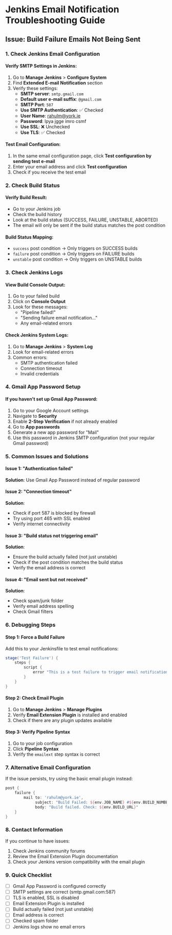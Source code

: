 # Jenkins Email Notification Troubleshooting Guide

## Issue: Build Failure Emails Not Being Sent

### 1. Check Jenkins Email Configuration

#### Verify SMTP Settings in Jenkins:
1. Go to **Manage Jenkins** > **Configure System**
2. Find **Extended E-mail Notification** section
3. Verify these settings:
   - **SMTP server**: `smtp.gmail.com`
   - **Default user e-mail suffix**: `@gmail.com`
   - **SMTP Port**: `587`
   - **Use SMTP Authentication**: ✅ Checked
   - **User Name**: rahulm@york.ie
   - **Password**: lpya jgge imro csmf
   - **Use SSL**: ❌ Unchecked
   - **Use TLS**: ✅ Checked

#### Test Email Configuration:
1. In the same email configuration page, click **Test configuration by sending test e-mail**
2. Enter your email address and click **Test configuration**
3. Check if you receive the test email

### 2. Check Build Status

#### Verify Build Result:
- Go to your Jenkins job
- Check the build history
- Look at the build status (SUCCESS, FAILURE, UNSTABLE, ABORTED)
- The email will only be sent if the build status matches the post condition

#### Build Status Mapping:
- `success` post condition → Only triggers on SUCCESS builds
- `failure` post condition → Only triggers on FAILURE builds  
- `unstable` post condition → Only triggers on UNSTABLE builds

### 3. Check Jenkins Logs

#### View Build Console Output:
1. Go to your failed build
2. Click on **Console Output**
3. Look for these messages:
   - "Pipeline failed!"
   - "Sending failure email notification..."
   - Any email-related errors

#### Check Jenkins System Logs:
1. Go to **Manage Jenkins** > **System Log**
2. Look for email-related errors
3. Common errors:
   - SMTP authentication failed
   - Connection timeout
   - Invalid credentials

### 4. Gmail App Password Setup

#### If you haven't set up Gmail App Password:
1. Go to your Google Account settings
2. Navigate to **Security**
3. Enable **2-Step Verification** if not already enabled
4. Go to **App passwords**
5. Generate a new app password for "Mail"
6. Use this password in Jenkins SMTP configuration (not your regular Gmail password)

### 5. Common Issues and Solutions

#### Issue 1: "Authentication failed"
**Solution**: Use Gmail App Password instead of regular password

#### Issue 2: "Connection timeout"
**Solution**: 
- Check if port 587 is blocked by firewall
- Try using port 465 with SSL enabled
- Verify internet connectivity

#### Issue 3: "Build status not triggering email"
**Solution**: 
- Ensure the build actually failed (not just unstable)
- Check if the post condition matches the build status
- Verify the email address is correct

#### Issue 4: "Email sent but not received"
**Solution**:
- Check spam/junk folder
- Verify email address spelling
- Check Gmail filters

### 6. Debugging Steps

#### Step 1: Force a Build Failure
Add this to your Jenkinsfile to test email notifications:
```groovy
stage('Test Failure') {
    steps {
        script {
            error "This is a test failure to trigger email notification"
        }
    }
}
```

#### Step 2: Check Email Plugin
1. Go to **Manage Jenkins** > **Manage Plugins**
2. Verify **Email Extension Plugin** is installed and enabled
3. Check if there are any plugin updates available

#### Step 3: Verify Pipeline Syntax
1. Go to your job configuration
2. Click **Pipeline Syntax**
3. Verify the `emailext` step syntax is correct

### 7. Alternative Email Configuration

If the issue persists, try using the basic email plugin instead:

```groovy
post {
    failure {
        mail to: 'rahulm@york.ie',
             subject: "Build Failed: ${env.JOB_NAME} #${env.BUILD_NUMBER}",
             body: "Build failed. Check: ${env.BUILD_URL}"
    }
}
```

### 8. Contact Information

If you continue to have issues:
1. Check Jenkins community forums
2. Review the Email Extension Plugin documentation
3. Check your Jenkins version compatibility with the email plugin

### 9. Quick Checklist

- [ ] Gmail App Password is configured correctly
- [ ] SMTP settings are correct (smtp.gmail.com:587)
- [ ] TLS is enabled, SSL is disabled
- [ ] Email Extension Plugin is installed
- [ ] Build actually failed (not just unstable)
- [ ] Email address is correct
- [ ] Checked spam folder
- [ ] Jenkins logs show no email errors 